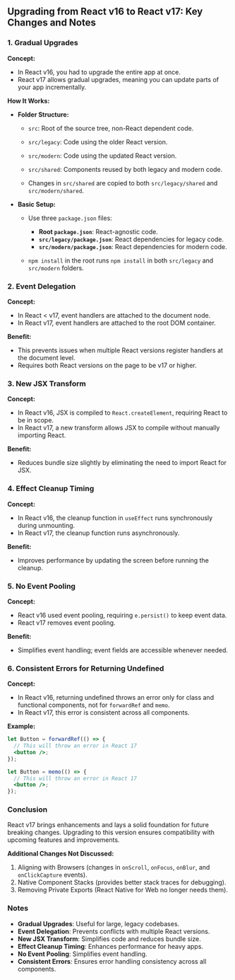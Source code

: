 ## Upgrading from React v16 to React v17: Key Changes and Notes

### 1. Gradual Upgrades

**Concept:**
- In React v16, you had to upgrade the entire app at once.
- React v17 allows gradual upgrades, meaning you can update parts of your app incrementally.

**How It Works:**
- **Folder Structure:**
  - `src`: Root of the source tree, non-React dependent code.
  - `src/legacy`: Code using the older React version.
  - `src/modern`: Code using the updated React version.
  - `src/shared`: Components reused by both legacy and modern code.
  
  - Changes in `src/shared` are copied to both `src/legacy/shared` and `src/modern/shared`.

- **Basic Setup:**
  - Use three `package.json` files:
    - **Root `package.json`**: React-agnostic code.
    - **`src/legacy/package.json`**: React dependencies for legacy code.
    - **`src/modern/package.json`**: React dependencies for modern code.
  
  - `npm install` in the root runs `npm install` in both `src/legacy` and `src/modern` folders.

### 2. Event Delegation

**Concept:**
- In React < v17, event handlers are attached to the document node.
- In React v17, event handlers are attached to the root DOM container.

**Benefit:**
- This prevents issues when multiple React versions register handlers at the document level.
- Requires both React versions on the page to be v17 or higher.

### 3. New JSX Transform

**Concept:**
- In React v16, JSX is compiled to `React.createElement`, requiring React to be in scope.
- In React v17, a new transform allows JSX to compile without manually importing React.

**Benefit:**
- Reduces bundle size slightly by eliminating the need to import React for JSX.

### 4. Effect Cleanup Timing

**Concept:**
- In React v16, the cleanup function in `useEffect` runs synchronously during unmounting.
- In React v17, the cleanup function runs asynchronously.

**Benefit:**
- Improves performance by updating the screen before running the cleanup.

### 5. No Event Pooling

**Concept:**
- React v16 used event pooling, requiring `e.persist()` to keep event data.
- React v17 removes event pooling.

**Benefit:**
- Simplifies event handling; event fields are accessible whenever needed.

### 6. Consistent Errors for Returning Undefined

**Concept:**
- In React v16, returning undefined throws an error only for class and functional components, not for `forwardRef` and `memo`.
- In React v17, this error is consistent across all components.

**Example:**
```jsx
let Button = forwardRef(() => {
  // This will throw an error in React 17
  <button />;
});

let Button = memo(() => {
  // This will throw an error in React 17
  <button />;
});
```

### Conclusion

React v17 brings enhancements and lays a solid foundation for future breaking changes. Upgrading to this version ensures compatibility with upcoming features and improvements.

**Additional Changes Not Discussed:**
1. Aligning with Browsers (changes in `onScroll`, `onFocus`, `onBlur`, and `onClickCapture` events).
2. Native Component Stacks (provides better stack traces for debugging).
3. Removing Private Exports (React Native for Web no longer needs them).

### Notes

- **Gradual Upgrades**: Useful for large, legacy codebases.
- **Event Delegation**: Prevents conflicts with multiple React versions.
- **New JSX Transform**: Simplifies code and reduces bundle size.
- **Effect Cleanup Timing**: Enhances performance for heavy apps.
- **No Event Pooling**: Simplifies event handling.
- **Consistent Errors**: Ensures error handling consistency across all components.